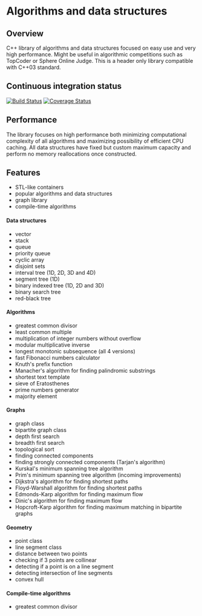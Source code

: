 # Algorithms and data structures


## Overview

C++ library of algorithms and data structures focused on easy use and very high performance. Might be useful in algorithmic competitions such as TopCoder or Sphere Online Judge. This is a header only library compatible with C++03 standard.


## Continuous integration status

[![Build Status](https://travis-ci.org/pawel-kieliszczyk/algorithms.svg)](https://travis-ci.org/pawel-kieliszczyk/algorithms)
[![Coverage Status](https://img.shields.io/coveralls/pawel-kieliszczyk/algorithms.svg)](https://coveralls.io/r/pawel-kieliszczyk/algorithms?branch=master)


## Performance

The library focuses on high performance both minimizing computational complexity of all algorithms and maximizing possibility of efficient CPU caching. All data structures have fixed but custom maximum capacity and perform no memory reallocations once constructed.


## Features

 + STL-like containers
 + popular algorithms and data structures
 + graph library
 + compile-time algorithms


#### Data structures

 + vector
 + stack
 + queue
 + priority queue
 + cyclic array
 + disjoint sets
 + interval tree (1D, 2D, 3D and 4D)
 + segment tree (1D)
 + binary indexed tree (1D, 2D and 3D)
 + binary search tree
 + red-black tree


#### Algorithms

 + greatest common divisor
 + least common multiple
 + multiplication of integer numbers without overflow
 + modular multiplicative inverse
 + longest monotonic subsequence (all 4 versions)
 + fast Fibonacci numbers calculator
 + Knuth's prefix function
 + Manacher's algorithm for finding palindromic substrings
 + shortest text template
 + sieve of Eratosthenes
 + prime numbers generator
 + majority element
 
 
 #### Graphs
 
 + graph class
 + bipartite graph class
 + depth first search
 + breadth first search
 + topological sort
 + finding connected components
 + finding strongly connected components (Tarjan's algorithm)
 + Kurskal's minimum spanning tree algorithm
 + Prim's minimum spanning tree algorithm (incoming improvements)
 + Dijkstra's algorithm for finding shortest paths
 + Floyd-Warshall algorithm for finding shortest paths
 + Edmonds-Karp algorithm for finding maximum flow
 + Dinic's algorithm for finding maximum flow
 + Hopcroft-Karp algorithm for finding maximum matching in bipartite graphs
 
 
 #### Geometry
 
 + point class
 + line segment class
 + distance between two points
 + checking if 3 points are collinear
 + detecting if a point is on a line segment
 + detecting intersection of line segments
 + convex hull


#### Compile-time algorithms

 + greatest common divisor
